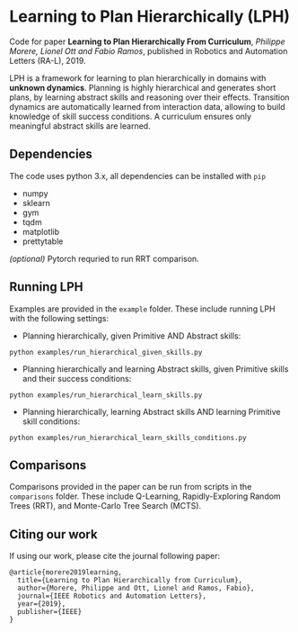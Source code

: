 # Learning to Plan Hierarchically (LPH)
Code for paper **Learning to Plan Hierarchically From Curriculum**, _Philippe Morere, Lionel Ott and Fabio Ramos_, published in Robotics and Automation Letters (RA-L), 2019.

LPH is a framework for learning to plan hierarchically in domains with **unknown dynamics**.
Planning is highly hierarchical and generates short plans, by learning abstract skills and reasoning over their effects.
Transition dynamics are automatically learned from interaction data, allowing to build knowledge of skill success conditions.
A curriculum ensures only meaningful abstract skills are learned.

## Dependencies
The code uses python 3.x, all dependencies can be installed with `pip`
* numpy
* sklearn
* gym
* tqdm
* matplotlib
* prettytable

_(optional)_ Pytorch requried to run RRT comparison.


## Running LPH
Examples are provided in the `example` folder. These include running LPH
with the following settings:
* Planning hierarchically, given Primitive AND Abstract skills:
```
python examples/run_hierarchical_given_skills.py
```
* Planning hierarchically and learning Abstract skills, given Primitive skills and their success conditions:
```
python examples/run_hierarchical_learn_skills.py
```
* Planning hierarchically, learning Abstract skills AND learning Primitive skill conditions:
```
python examples/run_hierarchical_learn_skills_conditions.py
```
## Comparisons
Comparisons provided in the paper can be run from scripts in the `comparisons` folder. These include
Q-Learning, Rapidly-Exploring Random Trees (RRT), and Monte-Carlo Tree Search (MCTS).


## Citing our work
If using our work, please cite the journal following paper:
```
@article{morere2019learning,
  title={Learning to Plan Hierarchically from Curriculum},
  author={Morere, Philippe and Ott, Lionel and Ramos, Fabio},
  journal={IEEE Robotics and Automation Letters},
  year={2019},
  publisher={IEEE}
}
```